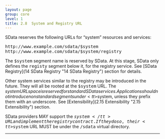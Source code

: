 ```yaml
---
layout: page
group: core
level: 1
title: 2.8  System and Registry URL
---
```


SData reserves the following URLs for “system” resources and services:

<pre>http://www.example.com/sdata/$system
http://www.example.com/sdata/$system/registry</pre>

The <tt>$system</tt> segment name is reserved by SData. At this stage, SData
only defines the <tt>registy</tt> segment below it, for the registry service.
See [SData Registry](14 SData Registry "14 SData Registry") section for details.

Other system services similar to the registry may be introduced in the
future. They will all be rooted at the <tt>$system</tt> URL. The $system URL
space is reserved for standard SData services. Applications should not introduce
non standard segments under <tt>$system</tt>, unless they prefix them with an
underscore. See [Extensibility](2.15 Extensibility "2.15 Extensibility") section.

SData providers MAY support the <tt>$system</tt> URL and
implement the registry contract. If they do so, their <tt>$system</tt> URL MUST
be under the <tt>/sdata</tt> virtual directory.

* * *